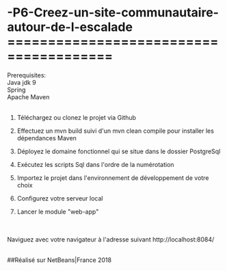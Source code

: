 # -P6-Creez-un-site-communautaire-autour-de-l-escalade =======================================

Prerequisites: <br>
Java jdk 9 <br>
Spring<br>
Apache Maven<br>
<br>

1. Téléchargez ou clonez le projet via Github

2. Effectuez un mvn build suivi d'un mvn clean compile pour installer les dépendances Maven

3. Déployez le domaine fonctionnel qui se situe dans le dossier PostgreSql

4. Exécutez les scripts Sql dans l'ordre de la numérotation

5. Importez le projet dans l'environnement de développement de votre choix

6. Configurez votre serveur local

7. Lancer le module "web-app"
<br>
<br>
Naviguez avec votre navigateur à l'adresse suivant http://localhost:8084/
<br>
<br>



##Réalisé sur NetBeans|France 2018
